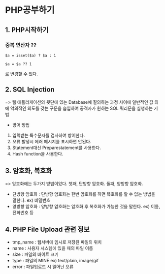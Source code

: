 # PHP공부하기

## 1. PHP시작하기
### 중복 연산자 ??
```
$a = isset($a) ? $a : 1

$a = $a ?? 1
```
로 변경할 수 있다.

## 2. SQL Injection
=> 웹 애플리케이션의 뒷단에 있는 Database에 질의하는 과정 사이에
   일반적인 값 외에 악의적인 의도를 갖는 구문을 습입하여 공격자가
   원하는 SQL 쿼리문을 실행하는 기법

- 방어 방법
1. 입력받는 특수문자를 검사하여 방어한다.
2. 오류 발생시 에러 메시지를 표시하면 안된다.
3. Statement대신  Preparestatement를 사용한다.
4. Hash function을 사용한다.

## 3. 암호화, 복호화
=> 암호화에는 두가지 방법이있다. 
   첫째, 단방향 암호화.
   둘째, 양방향 암호화.

- 단방향 암호화 : 단방향 암호화는 한번 암호화를 하면 복호화를 할 수 없는   방법을 말한다. ex) 비밀번호
- 양방향 암호화 : 양방향 암호화는 암호화 후 복호화가 가능한 것을 말한다.
  ex) 이름, 전화번호 등

## 4. PHP File Upload 관련 정보
- tmp_name : 웹서버에 임시로 저장된 파일의 위치
- name : 사용자 시스템에 있을 때의 파일 이름
- size : 파일의 바이트 크기
- type : 파일의 MINE ex) text/plain, image/gif
- error : 파일업로드 시 일어난 오류